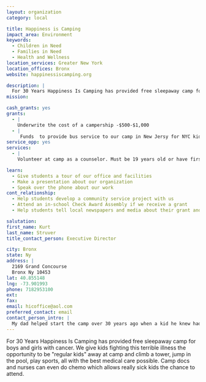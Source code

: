 ```yaml
---
layout: organization
category: local

title: Happiness is Camping
impact_area: Environment
keywords: 
  - Children in Need
  - Families in Need
  - Health and Wellness
location_services: Greater New York
location_offices: Bronx
website: happinessiscamping.org

description: |
  For 30 Years Happiness Is Camping has provided free sleepaway camp for boys and girls with cancer. We give kids fighting this terrible illness the opportunity to be "regular kids" away at camp and climb a tower, jump in the pool, play sports, all with the best medical care possible. Camp docs and nurses can even do chemo which allows really sick kids the chance to attend.
mission: 

cash_grants: yes
grants: 
  - |
    Underwrite the cost of a campership -$500-$1,000
  - |
     Funds  to provide bus service to our camp in New Jersy for NYC kids with cancer who need transportation. Bus leaves weekly from our Bronx Office and takes up to 40 children at a time.  Round trip transportation for each child is $100.
service_opp: yes
services: 
  - |
    Volunteer at camp as a counselor. Must be 19 years old or have first year of college.

learn: 
  - Give students a tour of our office and facilities
  - Make a presentation about our organization
  - Speak over the phone about our work
cont_relationship: 
  - Help students develop a community service project with us
  - Attend an in-school Check Award Assembly if we receive a grant
  - Help students tell local newspapers and media about their grant and/or project with us

salutation: 
first_name: Kurt 
last_name: Struver
title_contact_person: Executive Director

city: Bronx
state: Ny
address: |
  2169 Grand Concourse  
  Bronx Ny 10453
lat: 40.855148
lng: -73.901993
phone: 7182953100
ext: 
fax: 
email: hicoffice@aol.com
preferred_contact: email
contact_person_intro: |
  My dad helped start the camp over 30 years ago when a kid he knew had cancer and couldn't go to camp. I've been part of the camp since I was a kid and help to run it now. I have two boys, 16 and 17 years old, so I know how tough it would be if they were sick. My eldest son has worked at camp for two years now and will start college in the fall. 
---
```

For 30 Years Happiness Is Camping has provided free sleepaway camp for boys and girls with cancer. We give kids fighting this terrible illness the opportunity to be "regular kids" away at camp and climb a tower, jump in the pool, play sports, all with the best medical care possible. Camp docs and nurses can even do chemo which allows really sick kids the chance to attend.